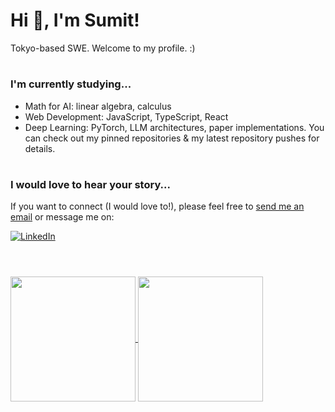 # Hi 👋, I'm Sumit!

Tokyo-based SWE. Welcome to my profile. :)

#

### I'm currently studying...
- Math for AI: linear algebra, calculus
- Web Development: JavaScript, TypeScript, React
- Deep Learning: PyTorch, LLM architectures, paper implementations.
  You can check out my pinned repositories & my latest repository pushes for details.

#

### I would love to hear your story...
If you want to connect (I would love to!), please feel free to <a href="mailto:hi@idosumit.com">send me an email</a> or message me on:

<a href="https://www.linkedin.com/in/sumit-pokharel/" target="_blank"><img alt="LinkedIn" src="https://img.shields.io/badge/linkedin-%230077B5.svg?&style=for-the-badge&logo=linkedin&logoColor=white" /></a>

#

<!--
### Projects that I'm proud of...

<a href="https://github.com/idosumit/GPT2-from-scratch">
  <img align="center" src="https://github-readme-stats.vercel.app/api/pin/?username=idosumit&repo=GPT2-from-scratch&show_owner=true&theme=dracula" />
</a>

</br>
</br>

Currently working on a few more...


#-->

</br>
<a href="https://github.com/anuraghazra/github-readme-stats">
  <img height=200 align="center" src="https://github-readme-stats.vercel.app/api?username=idosumit&theme=dracula&count_private=true&card_width=337" /> <!-- &include_all_commits=true-->
</a>
<a href="https://github.com/anuraghazra/convoychat">
  <img height=200 align="center" src="https://github-readme-stats.vercel.app/api/top-langs/?username=idosumit&layout=compact&theme=dracula&hide=jupyter%20notebook&langs_count=6&exclude_repo=javascript-course-udemy&card_width=337" />
</a>
